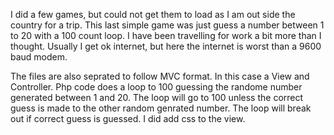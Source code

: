 I did a few games, but could not get them to load as I am out side the country for a 
trip.  This last simple game was just guess a number between 1 to 20 with a 100 count loop.  I have been travelling for work a bit more than I thought. Usually I get ok internet, but here the internet is worst than a 9600 baud modem. 

The files are also seprated to follow MVC format. In this case a View and Controller. Php code does a loop to 100
guessing the randome number generated between 1 and 20.  The loop will go to 100 unless the correct guess is made to 
the other random genrated number.  The loop will break out if correct guess is guessed. I did add css to the view. 
